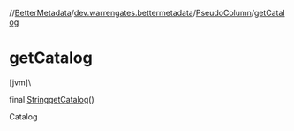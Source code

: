 //[BetterMetadata](../../../index.md)/[dev.warrengates.bettermetadata](../index.md)/[PseudoColumn](index.md)/[getCatalog](get-catalog.md)

# getCatalog

[jvm]\

final [String](https://docs.oracle.com/javase/8/docs/api/java/lang/String.html)[getCatalog](get-catalog.md)()

Catalog
